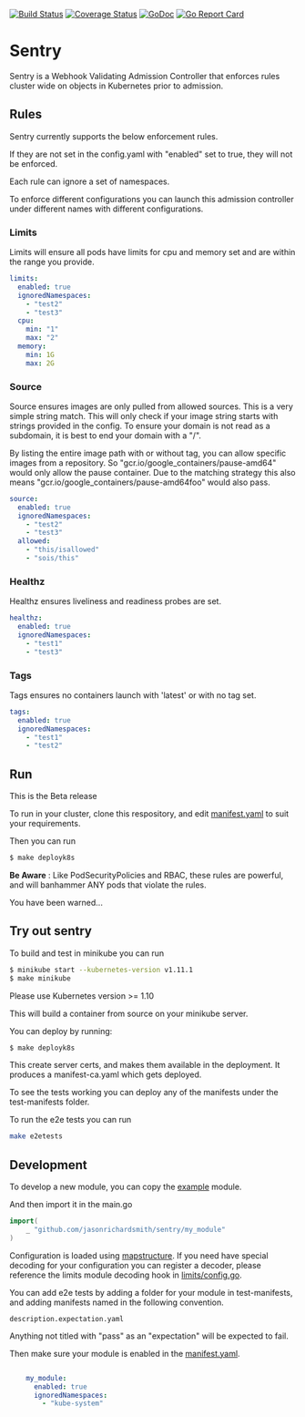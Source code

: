 [![Build Status](https://travis-ci.org/jasonrichardsmith/sentry.svg?branch=master)](https://travis-ci.org/jasonrichardsmith/sentry)
[![Coverage Status](https://coveralls.io/repos/github/jasonrichardsmith/sentry/badge.svg?branch=master)](https://coveralls.io/github/jasonrichardsmith/sentry?branch=master)
[![GoDoc](https://godoc.org/github.com/jasonrichardsmith/sentry?status.svg)](https://godoc.org/github.com/jasonrichardsmith/sentry)
[![Go Report Card](https://goreportcard.com/badge/github.com/jasonrichardsmith/sentry)](https://goreportcard.com/report/github.com/jasonrichardsmith/sentry)

# Sentry

Sentry is a Webhook Validating Admission Controller that enforces rules cluster wide on objects in Kubernetes prior to admission.

## Rules
 
Sentry currently supports the below enforcement rules.

If they are not set in the config.yaml with "enabled" set to true, they will not be enforced.

Each rule can ignore a set of namespaces.

To enforce different configurations you can launch this admission controller under different names with different configurations.

### Limits
 
Limits will ensure all pods have limits for cpu and memory set and are within the range you provide.

```yaml
limits:
  enabled: true
  ignoredNamespaces:
    - "test2"
    - "test3"
  cpu:
    min: "1"
    max: "2"
  memory:
    min: 1G
    max: 2G
```
 
### Source

Source ensures images are only pulled from allowed sources.  This is a very simple string match.  This will only check if your image string starts with strings provided in the config.  To ensure your domain is not read as a subdomain, it is best to end your domain with a "/".

By listing the entire image path with or without tag, you can allow specific images from a repository. So "gcr.io/google_containers/pause-amd64" would only allow the pause container.  Due to the matching strategy this also means "gcr.io/google_containers/pause-amd64foo" would also pass.

```yaml
source:
  enabled: true
  ignoredNamespaces:
    - "test2"
    - "test3"
  allowed:
    - "this/isallowed"
    - "sois/this"
```


### Healthz
 
Healthz ensures liveliness and readiness probes are set.

```yaml
healthz:
  enabled: true
  ignoredNamespaces:
    - "test1"
    - "test3"
```

 
### Tags

Tags ensures no containers launch with 'latest' or with no tag set.

```yaml
tags:
  enabled: true
  ignoredNamespaces:
    - "test1"
    - "test2"
```
 
## Run

This is the Beta release

To run in your cluster, clone this respository, and edit [manifest.yaml](https://github.com/jasonrichardsmith/sentry/blob/master/manifest.yaml) to suit your requirements.

Then you can run

```bash
$ make deployk8s
```
**Be Aware** : Like PodSecurityPolicies and RBAC, these rules are powerful, and will banhammer ANY pods that violate the rules.

You have been warned...


## Try out sentry
 
To build and test in minikube you can run

```bash
$ minikube start --kubernetes-version v1.11.1
$ make minikube
```

Please use Kubernetes version >= 1.10

This will build a container from source on your minikube server.

You can deploy by running:

```bash
$ make deployk8s
```

This create server certs, and makes them available in the deployment. It produces a manifest-ca.yaml which gets deployed.

To see the tests working you can deploy any of the manifests under the test-manifests folder.

To run the e2e tests you can run

```bash
make e2etests
```

## Development
 
To develop a new module, you can copy the [example](https://github.com/jasonrichardsmith/sentry/tree/master/example) module.

And then import it in the main.go
```go
import(
	_ "github.com/jasonrichardsmith/sentry/my_module"
)
```

Configuration is loaded using [mapstructure](https://github.com/mitchellh/mapstructure).  If you need have special decoding for your configuration you can register a decoder, please reference the limits module decoding hook in [limits/config.go](https://github.com/jasonrichardsmith/sentry/blob/master/limits/config.go).

You can add e2e tests by adding a folder for your module in test-manifests, and adding manifests named in the following convention.

```
description.expectation.yaml
```

Anything not titled with "pass" as an "expectation" will be expected to fail.

Then make sure your module is enabled in the [manifest.yaml](https://github.com/jasonrichardsmith/sentry/blob/master/manifest.yaml).
```yaml

    my_module:
      enabled: true
      ignoredNamespaces:
        - "kube-system"
```
